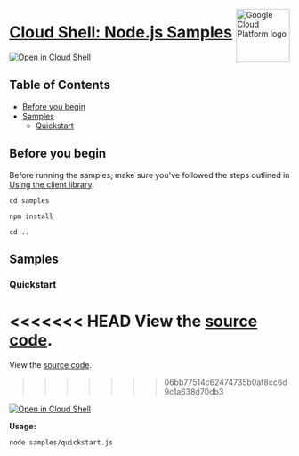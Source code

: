 [//]: # "This README.md file is auto-generated, all changes to this file will be lost."
[//]: # "To regenerate it, use `python -m synthtool`."
<img src="https://avatars2.githubusercontent.com/u/2810941?v=3&s=96" alt="Google Cloud Platform logo" title="Google Cloud Platform" align="right" height="96" width="96"/>

# [Cloud Shell: Node.js Samples](https://github.com/googleapis/nodejs-cloud-shell)

[![Open in Cloud Shell][shell_img]][shell_link]



## Table of Contents

* [Before you begin](#before-you-begin)
* [Samples](#samples)
  * [Quickstart](#quickstart)

## Before you begin

Before running the samples, make sure you've followed the steps outlined in
[Using the client library](https://github.com/googleapis/nodejs-cloud-shell#using-the-client-library).

`cd samples`

`npm install`

`cd ..`

## Samples



### Quickstart

<<<<<<< HEAD
View the [source code](https://github.com/googleapis/nodejs-cloud-shell/blob/master/samples/quickstart.js).
=======
View the [source code](https://github.com/googleapis/nodejs-cloud-shell/blob/main/samples/quickstart.js).
>>>>>>> 06bb77514c62474735b0af8cc6d9c1a638d70db3

[![Open in Cloud Shell][shell_img]](https://console.cloud.google.com/cloudshell/open?git_repo=https://github.com/googleapis/nodejs-cloud-shell&page=editor&open_in_editor=samples/quickstart.js,samples/README.md)

__Usage:__


`node samples/quickstart.js`






[shell_img]: https://gstatic.com/cloudssh/images/open-btn.png
[shell_link]: https://console.cloud.google.com/cloudshell/open?git_repo=https://github.com/googleapis/nodejs-cloud-shell&page=editor&open_in_editor=samples/README.md
[product-docs]: https://cloud.google.com/shell/
